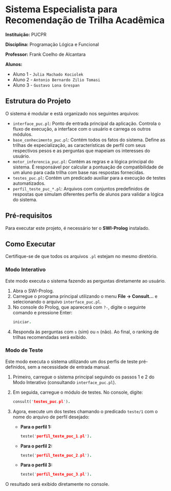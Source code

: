 # Sistema Especialista para Recomendação de Trilha Acadêmica

**Instituição:** PUCPR

**Disciplina:** Programação Lógica e Funcional

**Professor:** Frank Coelho de Alcantara

**Alunos:**
- Aluno 1 - `Julia Machado Kociolek`
- Aluno 2 - `Antonio Bernardo Zilio Tomasi`
- Aluno 3 - `Gustavo Lona Grespan`

## Estrutura do Projeto

O sistema é modular e está organizado nos seguintes arquivos:

* `interface_puc.pl`: Ponto de entrada principal da aplicação. Controla o fluxo de execução, a interface com o usuário e carrega os outros módulos.
* `base_conhecimento_puc.pl`: Contém todos os fatos do sistema. Define as trilhas de especialização, as características de perfil com seus respectivos pesos e as perguntas que mapeiam os interesses do usuário.
* `motor_inferencia_puc.pl`: Contém as regras e a lógica principal do sistema. É responsável por calcular a pontuação de compatibilidade de um aluno para cada trilha com base nas respostas fornecidas.
* `testes_puc.pl`: Contém um predicado auxiliar para a execução de testes automatizados.
* `perfil_teste_puc_*.pl`: Arquivos com conjuntos predefinidos de respostas que simulam diferentes perfis de alunos para validar a lógica do sistema.

## Pré-requisitos

Para executar este projeto, é necessário ter o **SWI-Prolog** instalado.

## Como Executar

Certifique-se de que todos os arquivos `.pl` estejam no mesmo diretório.

### Modo Interativo

Este modo executa o sistema fazendo as perguntas diretamente ao usuário.

1.  Abra o SWI-Prolog.
2.  Carregue o programa principal utilizando o menu **File -> Consult...** e selecionando o arquivo `interface_puc.pl`.
3.  No console do Prolog, que aparecerá com `?-`, digite o seguinte comando e pressione Enter:
    ```prolog
    iniciar.
    ```
4.  Responda às perguntas com `s` (sim) ou `n` (não). Ao final, o ranking de trilhas recomendadas será exibido.

### Modo de Teste

Este modo executa o sistema utilizando um dos perfis de teste pré-definidos, sem a necessidade de entrada manual.

1.  Primeiro, carregue o sistema principal seguindo os passos 1 e 2 do Modo Interativo (consultando `interface_puc.pl`).
2.  Em seguida, carregue o módulo de testes. No console, digite:
    ```prolog
    consult('testes_puc.pl').
    ```
3.  Agora, execute um dos testes chamando o predicado `teste/1` com o nome do arquivo de perfil desejado:

    * **Para o perfil 1:**
        ```prolog
        teste('perfil_teste_puc_1.pl').
        ```
    * **Para o perfil 2:**
        ```prolog
        teste('perfil_teste_puc_2.pl').
        ```
    * **Para o perfil 3:**
        ```prolog
        teste('perfil_teste_puc_3.pl').
        ```
O resultado será exibido diretamente no console.
